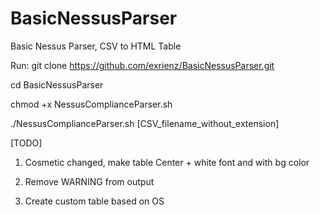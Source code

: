 # BasicNessusParser
Basic Nessus Parser, CSV to HTML Table

Run:
git clone https://github.com/exrienz/BasicNessusParser.git

cd BasicNessusParser

chmod +x NessusComplianceParser.sh

./NessusComplianceParser.sh [CSV_filename_without_extension]


[TODO]

1. Cosmetic changed, make table Center + white font and with bg color 

2. Remove WARNING from output

3. Create custom table based on OS
